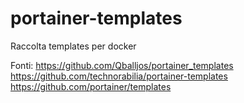 # portainer-templates
Raccolta templates per docker

Fonti:
https://github.com/Qballjos/portainer_templates
https://github.com/technorabilia/portainer-templates
https://github.com/portainer/templates